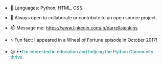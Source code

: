 - 🌱 Languages: Python, HTML, CSS.
  
- 💞️ Always open to collaborate or contribute to an open source project.
  
- 📫 Message me:  https://www.linkedin.com/in/darrellajenkins
  
- ⚡ Fun fact: I appeared in a Wheel of Fortune episode in October 2017!

- 😃 **<span style="font-size: 14px; color: teal; front-weight: bold;">I’m interested in education and helping the Python Community thrive.

<!---
darrellajenkins/darrellajenkins is a ✨ special ✨ repository because its `README.md` (this file) appears on your GitHub profile.
You can click the Preview link to take a look at your changes.
--->
